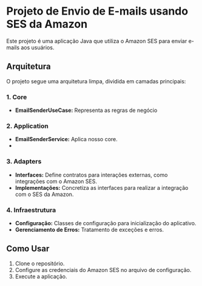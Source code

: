 # Projeto de Envio de E-mails usando SES da Amazon

Este projeto é uma aplicação Java que utiliza o Amazon SES para enviar e-mails aos usuários.

## Arquitetura

O projeto segue uma arquitetura limpa, dividida em camadas principais:

### 1. Core

- **EmailSenderUseCase:** Representa as regras de negócio

### 2. Application

- **EmailSenderService:** Aplica nosso core.
- 
### 3. Adapters

- **Interfaces:** Define contratos para interações externas, como integrações com o Amazon SES.
- **Implementações:** Concretiza as interfaces para realizar a integração com o SES da Amazon.

### 4. Infraestrutura

- **Configuração:** Classes de configuração para inicialização do aplicativo.
- **Gerenciamento de Erros:** Tratamento de exceções e erros.

## Como Usar

1. Clone o repositório.
2. Configure as credenciais do Amazon SES no arquivo de configuração.
3. Execute a aplicação.



